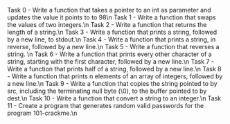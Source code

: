 Task 0 - Write a function that takes a pointer to an int as parameter and updates the value it points to to 98\n
Task 1 - Write a function that swaps the values of two integers.\n
Task 2 - Write a function that returns the length of a string.\n
Task 3 - Write a function that prints a string, followed by a new line, to stdout.\n
Task 4 - Write a function that prints a string, in reverse, followed by a new line.\n
Task 5 - Write a function that reverses a string. \n
Task 6 - Write a function that prints every other character of a string, starting with the first character, followed by a new line.\n
Task 7 - Write a function that prints half of a string, followed by a new line.\n
Task 8 - Write a function that prints n elements of an array of integers, followed by a new line.\n
Task 9 - Write a function that copies the string pointed to by src, including the terminating null byte (\0), to the buffer pointed to by dest.\n
Task 10 - Write a function that convert a string to an integer.\n
Task 11 - Create a program that generates random valid passwords for the program 101-crackme.\n

